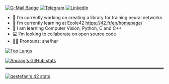 [![G-Mail Badge](https://img.shields.io/badge/Gmail-D14836?style=for-the-badge&logo=gmail&logoColor=white)](mailto://lisyatnizza@gmail.com)
[![Telegram](https://img.shields.io/badge/Telegram-2CA5E0?style=for-the-badge&logo=telegram&logoColor=white)](https://t.me/yana_arcobaleno)
[![LinkedIn](https://img.shields.io/badge/linkedin-%230077B5.svg?style=for-the-badge&logo=linkedin&logoColor=white)](https://www.linkedin.com/in/yana-lysova)
- 🔭 I’m currently working on creating a library for training neural networks
- 🌱 I’m currently learning at Ecole42 https://42.fr/en/homepage/
- 🐍 I am learning Computer Vision, Python, C and C++
- 💻 I’m looking to collaborate on open source code
- 👩🏼 Pronouns: she/her

[![Top Langs](https://github-readme-stats.vercel.app/api/top-langs/?username=venera111&exclude_repo=sql,statistics,customer_churn,tariff_analysis,research_on_the_reliability_of_borrowers,research_on_apartment_listings,rate_recommendation)](https://github.com/anuraghazra/github-readme-stats)

[![Anurag's GitHub stats](https://github-readme-stats.vercel.app/api?username=venera111&theme=material-palenight&show_icons=true)](https://github.com/anuraghazra/github-readme-stats)  
<hr style="border:2px solid gray"> </hr>

[![qestefan's 42 stats](https://badge42.vercel.app/api/v2/cl1rp1mrd005409mk7zwps9om/stats?cursusId=21&coalitionId=piscine)](https://github.com/JaeSeoKim/badge42)
